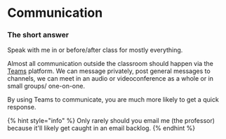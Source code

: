 # Communication

### The short answer

Speak with me in or before/after class for mostly everything.

Almost all communication outside the classroom should happen via the [Teams](../digital-tools/teams.md) platform. We can message privately, post general messages to channels, we can meet in an audio or videoconference as a whole or in small groups/ one-on-one.

By using Teams to communicate, you are much more likely to get a quick response.&#x20;

{% hint style="info" %}
Only rarely should you email me (the professor) because it'll likely get caught in an email backlog.&#x20;
{% endhint %}

